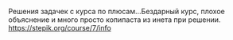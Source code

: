 Решения задачек с курса по плюсам...Бездарный курс, плохое объяснение и много просто копипаста из инета при решении. https://stepik.org/course/7/info
